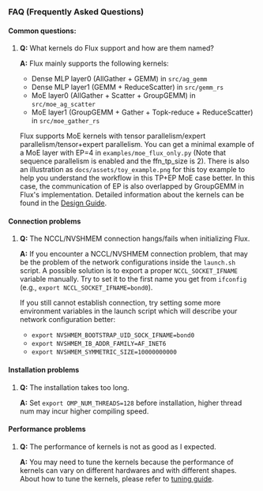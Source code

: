 ### FAQ (Frequently Asked Questions)

#### Common questions:

1. **Q:** What kernels do Flux support and how are them named?

    **A:** Flux mainly supports the following kernels:
    - Dense MLP layer0 (AllGather + GEMM) in `src/ag_gemm`
    - Dense MLP layer1 (GEMM + ReduceScatter) in `src/gemm_rs`
    - MoE layer0 (AllGather + Scatter + GroupGEMM) in `src/moe_ag_scatter`
    - MoE layer1 (GroupGEMM + Gather + Topk-reduce + ReduceScatter) in `src/moe_gather_rs`

    Flux supports MoE kernels with tensor parallelism/expert parallelism/tensor+expert parallelism. You can get a minimal example of a MoE layer with EP=4 in `examples/moe_flux_only.py` (Note that sequence parallelism is enabled and the ffn_tp_size is 2). There is also an illustration as `docs/assets/toy_example.png` for this toy example to help you understand the workflow in this TP+EP MoE case better. In this case, the communication of EP is also overlapped by GroupGEMM in Flux's implementation.
    Detailed information about the kernels can be found in the [Design Guide](https://github.com/bytedance/flux/blob/main/docs/design.md).

#### Connection problems

1. **Q:** The NCCL/NVSHMEM connection hangs/fails when initializing Flux.

    **A:** If you encounter a NCCL/NVSHMEM connection problem, that may be the problem of the network configurations inside the `launch.sh` script. A possible solution is to export a proper `NCCL_SOCKET_IFNAME` variable manually. Try to set it to the first name you get from `ifconfig` (e.g., `export NCCL_SOCKET_IFNAME=bond0`).


    If you still cannot establish connection, try setting some more environment variables in the launch script which will describe your network configuration better:

    - `export NVSHMEM_BOOTSTRAP_UID_SOCK_IFNAME=bond0` 
    - `export NVSHMEM_IB_ADDR_FAMILY=AF_INET6`
    - `export NVSHMEM_SYMMETRIC_SIZE=10000000000`

#### Installation problems

1. **Q:** The installation takes too long.

    **A:** Set `export OMP_NUM_THREADS=128` before installation, higher thread num may incur higher compiling speed.

#### Performance problems

1. **Q:** The performance of kernels is not as good as I expected.

    **A:** You may need to tune the kernels because the performance of kernels can vary on different hardwares and with different shapes. About how to tune the kernels, please refer to [tuning guide](https://github.com/bytedance/flux/blob/main/docs/tuning_guide.md).